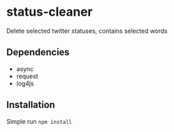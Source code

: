 status-cleaner
==============

Delete selected twitter statuses, contains selected words


Dependencies
------------
 - async
 - request
 - log4js

Installation
------------
Simple run `npm install`
